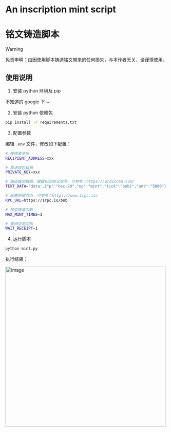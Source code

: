 # An inscription mint script
# 铭文铸造脚本

> [!WARNING]
> 免责申明：由因使用脚本铸造铭文带来的任何损失，与本作者无关，请谨慎使用。

## 使用说明

1. 安装 python 环境及 pip

不知道的 google 下 ~

2. 安装 python 依赖包
```sh
pip install -r requirements.txt
```

3. 配置参数

编辑 `.env` 文件，修改如下配置：

```sh
# 接收者地址
RECIPIENT_ADDRESS=xxx

# 发送钱包私钥
PRIVATE_KEY=xxx

# 铸造铭文数据，根据实际情况填写，可参考：https://ordiscan.com/
TEXT_DATA='data:,{"p":"bsc-20","op":"mint","tick":"bnbi","amt":"5000"}'

# 配置网络节点，可参考：https://www.1rpc.io/
RPC_URL=https://1rpc.io/bnb

# 铭文铸造次数
MAX_MINT_TIMES=1

# 等待交易回执
WAIT_RECEIPT=1
```

4. 运行脚本

```sh
python mint.py
```

执行结果：

<img width="499" alt="image" src="https://github.com/seandong/inscription_minter/assets/758427/80af5816-1d0a-42ab-bb03-5cfc5f79e7bf">









